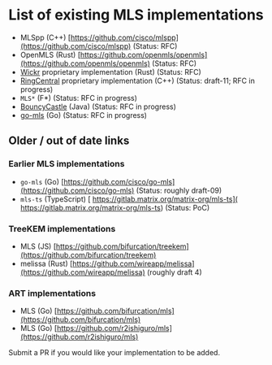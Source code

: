 # List of existing MLS implementations

 - MLSpp (C++) [https://github.com/cisco/mlspp](https://github.com/cisco/mlspp) (Status: RFC)
 - OpenMLS (Rust) [https://github.com/openmls/openmls](https://github.com/openmls/openmls) (Status: RFC)
 - [Wickr](https://wickr.com/) proprietary implementation (Rust) (Status: RFC)
 - [RingCentral](https://www.ringcentral.com/) proprietary implementation (C++) (Status: draft-11; RFC in progress)
 - `MLS*` (F*) (Status: RFC in progress)
 - [BouncyCastle](https://github.com/bcgit/bc-java/issues/1317) (Java) (Status: RFC in progress)
 - [go-mls](https://git.sr.ht/~emersion/go-mls) (Go) (Status: RFC in progress)

## Older / out of date links

### Earlier MLS implementations

 - `go-mls` (Go) [https://github.com/cisco/go-mls](https://github.com/cisco/go-mls) (Status: roughly draft-09)
 - `mls-ts` (TypeScript) [ https://gitlab.matrix.org/matrix-org/mls-ts]( https://gitlab.matrix.org/matrix-org/mls-ts) (Status: PoC)

### TreeKEM implementations

 - MLS (JS) [https://github.com/bifurcation/treekem](https://github.com/bifurcation/treekem)
 - melissa (Rust) [https://github.com/wireapp/melissa](https://github.com/wireapp/melissa) (roughly draft 4)

### ART implementations

 - MLS (Go) [https://github.com/bifurcation/mls](https://github.com/bifurcation/mls)
 - MLS (Go) [https://github.com/r2ishiguro/mls](https://github.com/r2ishiguro/mls)

Submit a PR if you would like your implementation to be added.
